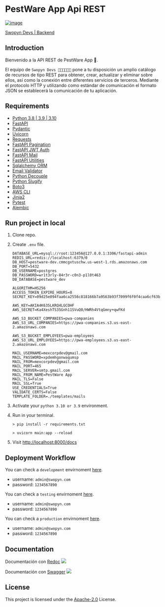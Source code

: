 # PestWare App Api REST

[![image](https://pwa-backend.s3.us-west-1.amazonaws.com/pestware-header-gray.png)](https://pestwareapp.com)

[Swopyn Devs | Backend](./README-zh.md)

## Introduction

Bienvenido a la API REST de PestWare App 👋.

El equipo de `Swopyn Devs 👨🏻‍💻👨🏻‍💻` pone a tu disposición un amplio catálogo de recursos de tipo REST para obtener, crear, actualizar y eliminar sobre ellos,
así como la conexión entre diferentes servicios de terceros. Mediante el protocolo HTTP y utilizando como estándar de comunicación el formato JSON se establecerá
la comunicación de tu aplicación.

## Requirements

- [Python 3.8 | 3.9 | 3.10](https://www.python.org/)
- [FastAPI](https://fastapi.tiangolo.com/)
- [Pydantic](https://pydantic-docs.helpmanual.io/)
- [Uvicorn](https://www.uvicorn.org/)
- [Requests](https://docs.python-requests.org/en/latest/)
- [FastAPI Pagination](https://pypi.org/project/fastapi-pagination/)
- [FastAPI JWT Auth](https://indominusbyte.github.io/fastapi-jwt-auth/)
- [FastAPI Mail](https://sabuhish.github.io/fastapi-mail/)
- [FastAPI Utilities](https://fastapi-utils.davidmontague.xyz/help-fastapi-utils/)
- [Sqlalchemy ORM](https://www.sqlalchemy.org/)
- [Email Validator](https://pypi.org/project/email-validator/)
- [Python Decouple](https://pypi.org/project/python-decouple/)
- [Python Slugify](https://pypi.org/project/python-slugify/)
- [Boto3](https://boto3.amazonaws.com/v1/documentation/api/latest/index.html)
- [AWS CLI](https://pypi.org/project/awscli/)
- [Jinja2](https://jinja.palletsprojects.com/en/3.1.x/)
- [Pytest](https://docs.pytest.org/en/7.1.x/)
- [Alembic](https://alembic.sqlalchemy.org/en/latest/)

## Run project in local

1. Clone repo.
2. Create `.env` file.

   ```dotenv
   DATABASE_URL=mysql://root:123456@127.0.0.1:3306/fastapi-admin
   REDIS_URL=redis://localhost:6379/0
   DB_HOST=pestware-dev.cmmcgxtuschw.us-west-1.rds.amazonaws.com
   DB_PORT=5432
   DB_USERNAME=postgres
   DB_PASSWORD=wr1t3rly-84r3r-c0n3-p1l0t463
   DB_DATABASE=pestware_dev
   
   ALGORITHM=HS256
   ACCESS_TOKEN_EXPIRE_HOURS=8
   SECRET_KEY=09d25e094faa6ca2556c818166b7a9563b93f7099f6f0f4caa6cf63b88e8d3e7
   
   AWS_KEY=AKIA4K635LKRQ4LGCOHF
   AWS_SECRET=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
   
   AWS_S3_BUCKET_COMPANIES=pwa-companies
   AWS_S3_URL_COMPANIES=https://pwa-companies.s3.us-east-2.amazonaws.com
   
   AWS_S3_BUCKET_EMPLOYEES=pwa-employees
   AWS_S3_URL_EMPLOYEES=https://pwa-employees.s3.us-east-2.amazonaws.com
   
   MAIL_USERNAME=mexcorpdev@gmail.com
   MAIL_PASSWORD=xpdemhgonwaqumsp
   MAIL_FROM=mexcorpdev@gmail.com
   MAIL_PORT=465
   MAIL_SERVER=smtp.gmail.com
   MAIL_FROM_NAME=PestWare App
   MAIL_TLS=False
   MAIL_SSL=True
   USE_CREDENTIALS=True
   VALIDATE_CERTS=False
   TEMPLATE_FOLDER=./templates/mails
   ```
3. Activate your `python 3.10 or 3.9` environment.
4. Run in your terminal.

   ```shell
   > pip install -r requirements.txt
   
   > uvicorn main:app --reload
   ```

5. Visit <http://localhost:8000/docs>

## Deployment Workflow

You can check a `development` envirnoment [here](https://api.dev.pestwareapp.tech).

- username: `admin@swopyn.com`
- password: `1234567890`

You can check a `testing` envirnoment [here](https://api.test.pestwareapp.tech).

- username: `admin@swopyn.com`
- password: `1234567890`

You can check a `production` envirnoment [here](https://api.pestwareapp.tech).

- username: `admin@swopyn.com`
- password: `1234567890`

## Documentation
   
 Documentación con [Redoc](https://api.dev.pestwareapp.tech/redoc)
![](https://pwa-backend.s3.us-west-1.amazonaws.com/redoc.png)

 Documentación con [Swagger](https://api.dev.pestwareapp.tech/docs)
![](https://pwa-backend.s3.us-west-1.amazonaws.com/swagger.png)

## License

This project is licensed under the
[Apache-2.0](https://github.com/fastapi-admin/fastapi-admin/blob/master/LICENSE)
License.